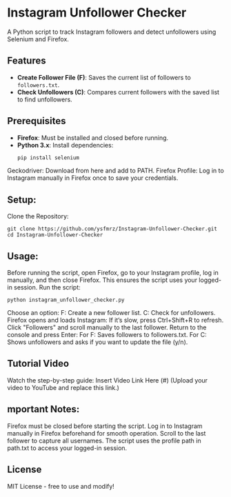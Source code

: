 
# Instagram Unfollower Checker

A Python script to track Instagram followers and detect unfollowers using Selenium and Firefox.

## Features
- **Create Follower File (F)**: Saves the current list of followers to `followers.txt`.
- **Check Unfollowers (C)**: Compares current followers with the saved list to find unfollowers.

## Prerequisites
- **Firefox**: Must be installed and closed before running.
- **Python 3.x**: Install dependencies:
  ```bash
  pip install selenium

 Geckodriver: Download from here and add to PATH.
 Firefox Profile: Log in to Instagram manually in Firefox once to save your credentials.

## Setup:

  Clone the Repository:
    
      
    git clone https://github.com/ysfmrz/Instagram-Unfollower-Checker.git
    cd Instagram-Unfollower-Checker

## Usage:

   Before running the script, open Firefox, go to your Instagram profile, log in manually, and then close Firefox. This ensures the script uses your logged-in session.
   Run the script:
    
   
    python instagram_unfollower_checker.py

   Choose an option:
        F: Create a new follower list.
        C: Check for unfollowers.
    Firefox opens and loads Instagram:
        If it’s slow, press Ctrl+Shift+R to refresh.
        Click "Followers" and scroll manually to the last follower.
    Return to the console and press Enter:
        For F: Saves followers to followers.txt.
        For C: Shows unfollowers and asks if you want to update the file (y/n).

## Tutorial Video
  Watch the step-by-step guide: Insert Video Link Here (#) (Upload your video to YouTube and replace this link.)

## mportant Notes:
   Firefox must be closed before starting the script.
   Log in to Instagram manually in Firefox beforehand for smooth operation.
   Scroll to the last follower to capture all usernames.
   The script uses the profile path in path.txt to access your logged-in session.

## License
MIT License - free to use and modify!

